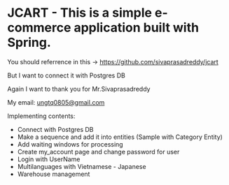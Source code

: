 # JCART - This is a simple e-commerce application built with Spring.
You should referrence in this -> https://github.com/sivaprasadreddy/jcart

But I want to connect it with Postgres DB

Again I want to thank you for Mr.Sivaprasadreddy

My email: ungtq0805@gmail.com

Implementing contents:
- Connect with Postgres DB
- Make a sequence and add it into entities (Sample with Category Entity)
- Add waiting windows for processing 
- Create my_account page and change password for user
- Login with UserName
- Multilanguages with Vietnamese - Japanese
- Warehouse management
